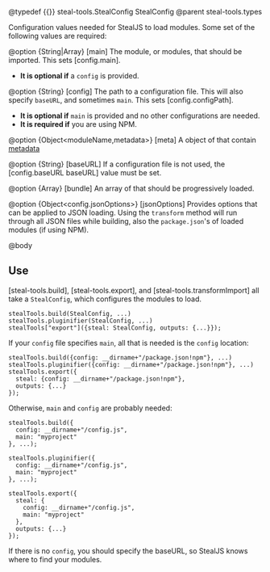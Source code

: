 @typedef {{}} steal-tools.StealConfig StealConfig
@parent steal-tools.types

Configuration values needed for StealJS to load modules. Some set of the following
values are required:

@option {String|Array<moduleName>} [main] The module, or modules, that should be 
imported.  This sets [config.main]. 

 - __It is optional if__ a `config` is provided.

@option {String} [config] The path to a configuration file. This
will also specify `baseURL`, and sometimes `main`. This sets [config.configPath].

 - __It is optional if__ `main` is provided and no other configurations are needed.
 - __It is required if__ you are using NPM.

@option {Object<moduleName,metadata>} [meta] A object of <moduleNames> that contain [metadata](http://stealjs.com/docs/config.meta.html)

@option {String} [baseURL] If a configuration file is not used, 
the [config.baseURL baseURL] value must be set.
 
@option {Array<moduleName>} [bundle] An array of <moduleNames> that should be progressively loaded.
  
@option {Object<config.jsonOptions>} [jsonOptions] Provides options that can be applied to JSON loading.
  Using the `transform` method will run through all JSON files while building, also the `package.json`'s of loaded modules
  (if using NPM). 

@body

## Use

[steal-tools.build], [steal-tools.export], and [steal-tools.transformImport] all
take a `StealConfig`, which configures the modules to load.

```
stealTools.build(StealConfig, ...)
stealTools.pluginifier(StealConfig, ...)
stealTools["export"]({steal: StealConfig, outputs: {...}});
```

If your `config` file specifies `main`, all that is needed is the `config` location:

```
stealTools.build({config: __dirname+"/package.json!npm"}, ...)
stealTools.pluginifier({config: __dirname+"/package.json!npm"}, ...)
stealTools.export({
  steal: {config: __dirname+"/package.json!npm"}, 
  outputs: {...}
});
```

Otherwise, `main` and `config` are probably needed:


```
stealTools.build({
  config: __dirname+"/config.js",
  main: "myproject"
}, ...);

stealTools.pluginifier({
  config: __dirname+"/config.js",
  main: "myproject"
}, ...);

stealTools.export({
  steal: {
    config: __dirname+"/config.js",
    main: "myproject"
  }, 
  outputs: {...}
});
```

If there is no `config`, you should specify the baseURL, so StealJS knows where to find your modules.

